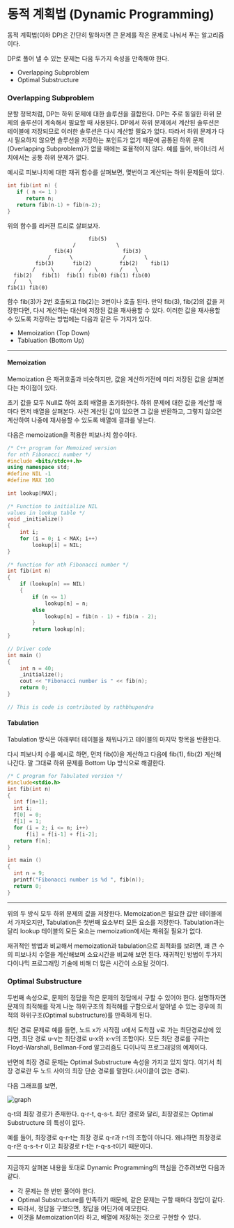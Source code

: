 # 동적 계획법 (Dynamic Programming)

동적 계획법(이하 DP)은 간단히 말하자면 큰 문제를 작은 문제로 나눠서 푸는 알고리즘이다.

DP로 풀어 낼 수 있는 문제는 다음 두가지 속성을 만족해야 한다.

- Overlapping Subproblem
- Optimal Substructure

### Overlapping Subproblem

분할 정복처럼, DP는 하위 문제에 대한 솔루션을 결합한다. DP는 주로 동일한 하위 문제의 솔루션이 계속해서 필요할 때 사용된다. DP에서 하위 문제에서 계산된 솔루션은 테이블에 저장되므로 이러한 솔루션은 다시 계산할 필요가 없다. 따라서 하위 문제가 다시 필요하지 않으면 솔루션을 저장하는 포인트가 없기 때문에 공통된 하위 문제(Overlapping Subproblem)가 없을 때에는 효율적이지 않다. 예를 들어, 바이너리 서치에서는 공통 하위 문제가 없다.

예시로 피보나치에 대한 재귀 함수를 살펴보면, 몇번이고 계산되는 하위 문제들이 있다.

```c++
int fib(int n) { 
   if ( n <= 1 ) 
      return n;
   return fib(n-1) + fib(n-2); 
}
```

위의 함수를 리커젼 트리로 살펴보자.

```
                          fib(5)
                     /             \
               fib(4)                fib(3)
             /      \                /     	\
         fib(3)      fib(2)         fib(2)    fib(1)
        /     \        /    \       /    \
  fib(2)   fib(1)  fib(1) fib(0) fib(1) fib(0)
  /    \
fib(1) fib(0)
```

함수 fib(3)가 2번 호출되고 fib(2)는 3번이나 호출 된다. 만약 fib(3), fib(2)의 값을 저장한다면, 다시 계산하는 대신에 저장된 값을 재사용할 수 있다. 이러한 값을 재사용할 수 있도록 저장하는 방법에는 다음과 같은 두 가지가 있다.

- Memoization (Top Down)
- Tabluation (Bottom Up)

---

#### Memoization

Memoization 은 재귀호출과 비슷하지만, 값을 계산하기전에 미리 저장된 값을 살펴본다는 차이점이 있다. 

초기 값을 모두 Null로 하여 조회 배열을 초기화한다. 하위 문제에 대한 값을 계산할 때마다 먼저 배열을 살펴본다. 사전 계산된 값이 있으면 그 값을 반환하고, 그렇지 않으면 계산하여 나중에 재사용할 수 있도록 배열에 결과를 넣는다.

다음은 memoization을 적용한 피보나치 함수이다.

```c++
/* C++ program for Memoized version 
for nth Fibonacci number */
#include <bits/stdc++.h> 
using namespace std; 
#define NIL -1  
#define MAX 100  
  
int lookup[MAX];  
  
/* Function to initialize NIL  
values in lookup table */
void _initialize()  
{  
    int i;  
    for (i = 0; i < MAX; i++)  
        lookup[i] = NIL;  
}  
  
/* function for nth Fibonacci number */
int fib(int n)  
{  
    if (lookup[n] == NIL)  
    {  
        if (n <= 1)  
            lookup[n] = n;  
        else
            lookup[n] = fib(n - 1) + fib(n - 2);  
		}  
		return lookup[n];  
}  
  
// Driver code 
int main ()  
{  
    int n = 40;  
    _initialize();  
    cout << "Fibonacci number is " << fib(n);  
    return 0;  
}  
  
// This is code is contributed by rathbhupendra 
```

#### Tabulation

 Tabulation 방식은 아래부터 테이블을 채워나가고 테이블의 마지막 항목을 반환한다.

다시 피보나치 수를 예시로 하면, 먼저 fib(0)을 계산하고 다음에 fib(1), fib(2) 계산해 나간다. 말 그대로 하위 문제를 Bottom Up 방식으로 해결한다.

```c++
/* C program for Tabulated version */
#include<stdio.h> 
int fib(int n)
{
  int f[n+1];
  int i;
  f[0] = 0;
  f[1] = 1;
  for (i = 2; i <= n; i++)
      f[i] = f[i-1] + f[i-2];
  return f[n];
} 
   
int main () 
{ 
  int n = 9;
  printf("Fibonacci number is %d ", fib(n));
  return 0; 
}
```

---

위의 두 방식 모두 하위 문제의 값을 저장한다. Memoization은 필요한 값만 테이블에서 가져오지만, Tabulation은 첫번째 요소부터 모든 요소를 저장한다. Tabulation과는 달리 lookup 테이블의 모든 요소는 memoization에서는 채워질 필요가 없다.

재귀적인 방법과 비교해서 memoization과 tabulation으로 최적화를 보려면, 꽤 큰 수의 피보나치 수열을 계산해보며 소요시간을 비교해 보면 된다. 재귀적인 방법이 두가지 다이나믹 프로그래밍 기술에 비해 더 많은 시간이 소요될 것이다.

### Optimal Substructure

두번째 속성으로, 문제의 정답을 작은 문제의 정답에서 구할 수 있어야 한다. 설명하자면 문제의 최적해를 작게 나눈 하위구조의 최적해를 구함으로서 알아낼 수 있는 경우에 최적의 하위구조(Optimal substructure)를 만족하게 된다.

최단 경로 문제로 예를 들면, 노드 x가 시작점 u에서 도착점 v로 가는 최단경로상에 있다면, 최단 경로 u-v는 최단경로 u-x와 x-v의 조합이다. 모든 최단 경로를 구하는 Floyd-Warshall, Bellman-Ford 알고리즘도 다이나믹 프로그래밍의 예제이다.

반면에 최장 경로 문제는 Optimal Substructure 속성을 가지고 있지 않다. 여기서 최장 경로란 두 노드 사이의 최장 단순 경로를 말한다.(사이클이 없는 경로).

다음 그래프를 보면,

![graph](https://user-images.githubusercontent.com/19575791/88768609-492a8d80-d1b6-11ea-9148-defc335a30c3.png)

q-t의 최장 경로가 존재한다. q-r-t, q-s-t. 최단 경로와 달리, 최장경로는 Optimal Substructure 의 특성이 없다.

예를 들어, 최장경로 q-r-t는 최장 경로 q-r과 r-t의 조합이 아니다. 왜냐하면 최장경로 q-r은 q-s-t-r 이고 최장경로 r-t는 r-q-s-t이기 때문이다.

---

지금까지 살펴본 내용을 토대로 Dynamic Programming의 핵심을 간추려보면 다음과 같다.

- 각 문제는 한 번만 풀어야 한다.
- Optimal Substructure를 만족하기 때문에, 같은 문제는 구할 때마다 정답이 같다.
- 따라서, 정답을 구했으면, 정답을 어딘가에 메모한다.
- 이것을 Memoization이라 하고, 배열에 저장하는 것으로 구현할 수 있다.

